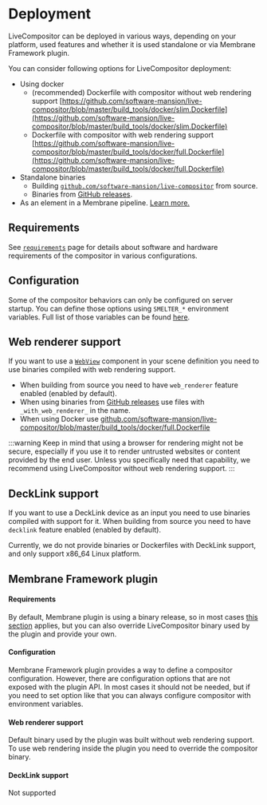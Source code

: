 # Deployment

LiveCompositor can be deployed in various ways, depending on your platform, used features and whether it is used standalone or via Membrane Framework plugin.

You can consider following options for LiveCompositor deployment:
- Using docker
  - (recommended) Dockerfile with compositor without web rendering support [https://github.com/software-mansion/live-compositor/blob/master/build_tools/docker/slim.Dockerfile](https://github.com/software-mansion/live-compositor/blob/master/build_tools/docker/slim.Dockerfile)
  - Dockerfile with compositor with web rendering support [https://github.com/software-mansion/live-compositor/blob/master/build_tools/docker/full.Dockerfile](https://github.com/software-mansion/live-compositor/blob/master/build_tools/docker/full.Dockerfile)
- Standalone binaries
  - Building [`github.com/software-mansion/live-compositor`](https://github.com/software-mansion/live-compositor) from source.
  - Binaries from [GitHub releases](https://github.com/software-mansion/live-compositor/releases).
- As an element in a Membrane pipeline. [Learn more.](#membrane-framework-plugin)

## Requirements

See [`requirements`](./requirements.md) page for details about software and hardware requirements of the compositor in various configurations.

## Configuration

Some of the compositor behaviors can only be configured on server startup. You can define those options using `SMELTER_*`
environment variables. Full list of those variables can be found [here](./configuration.md).

## Web renderer support

If you want to use a [`WebView`](../api/components/WebView.md) component in your scene definition you need to use binaries compiled
with web rendering support.
- When building from source you need to have `web_renderer` feature enabled (enabled by default).
- When using binaries from [GitHub releases](https://github.com/software-mansion/live-compositor/releases) use files with `_with_web_renderer_` in the name.
- When using Docker use [github.com/software-mansion/live-compositor/blob/master/build_tools/docker/full.Dockerfile](https://github.com/software-mansion/live-compositor/blob/master/build_tools/docker/full.Dockerfile)

:::warning
Keep in mind that using a browser for rendering might not be secure, especially if you use it to render untrusted websites
or content provided by the end user. Unless you specifically need that capability, we recommend using LiveCompositor without
web rendering support.
:::

## DeckLink support

If you want to use a DeckLink device as an input you need to use binaries compiled with support for it. When building from
source you need to have `decklink` feature enabled (enabled by default).

Currently, we do not provide binaries or Dockerfiles with DeckLink support, and only support x86_64 Linux platform.

## Membrane Framework plugin

#### Requirements

By default, Membrane plugin is using a binary release, so in most cases [this section](./requirements.md#binaries-from-github-releases)
applies, but you can also override LiveCompositor binary used by the plugin and provide your own.

#### Configuration

Membrane Framework plugin provides a way to define a compositor configuration. However, there are configuration options
that are not exposed with the plugin API. In most cases it should not be needed, but if you need to set option like that you can always
configure compositor with environment variables.

#### Web renderer support

Default binary used by the plugin was built without web rendering support. To use web rendering inside the plugin you need to override
the compositor binary.

#### DeckLink support

Not supported
